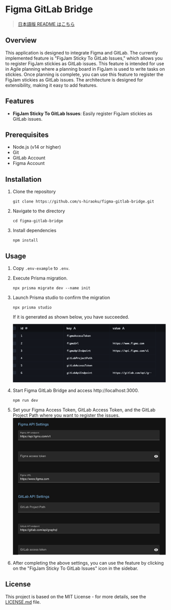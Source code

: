 # Figma GitLab Bridge

> [日本語版 README はこちら](README_ja.md)

## Overview

This application is designed to integrate Figma and GitLab. The currently implemented feature is "FigJam Sticky To GitLab Issues," which allows you to register FigJam stickies as GitLab issues. This feature is intended for use in Agile planning where a planning board in FigJam is used to write tasks on stickies. Once planning is complete, you can use this feature to register the FigJam stickies as GitLab issues. The architecture is designed for extensibility, making it easy to add features.

## Features

- **FigJam Sticky To GitLab Issues**: Easily register FigJam stickies as GitLab issues.

## Prerequisites

- Node.js (v14 or higher)
- Git
- GitLab Account
- Figma Account

## Installation

1. Clone the repository

   ```
   git clone https://github.com/s-hiraoku/figma-gitlab-bridge.git
   ```

2. Navigate to the directory

   ```
   cd figma-gitlab-bridge
   ```

3. Install dependencies

   ```
   npm install
   ```

## Usage

1. Copy `.env-example` to `.env`.
2. Execute Prisma migration.

   ```
   npx prisma migrate dev --name init
   ```

3. Launch Prisma studio to confirm the migration

   ```
   npx prisma studio
   ```

   If it is generated as shown below, you have succeeded.

   ![Migration image in Prisma Studio](docs/prisma-studio.png)

4. Start Figma GitLab Bridge and access http://localhost:3000.

   ```
   npm run dev
   ```

5. Set your Figma Access Token, GitLab Access Token, and the GitLab Project Path where you want to register the issues.
   ![Figma GitLab Bridge settings](docs/settings.png)

6. After completing the above settings, you can use the feature by clicking on the "FigJam Sticky To GitLab Issues" icon in the sidebar.

## License

This project is based on the MIT License - for more details, see the [LICENSE.md](LICENSE.md) file.
